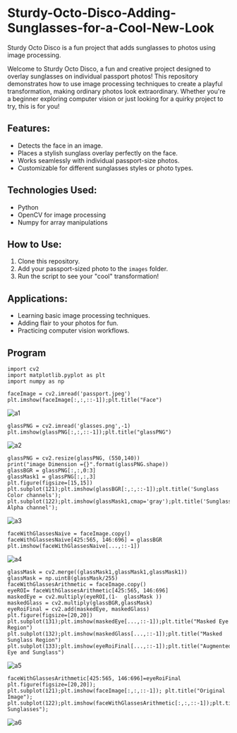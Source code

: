 # Sturdy-Octo-Disco-Adding-Sunglasses-for-a-Cool-New-Look

Sturdy Octo Disco is a fun project that adds sunglasses to photos using image processing.

Welcome to Sturdy Octo Disco, a fun and creative project designed to overlay sunglasses on individual passport photos! This repository demonstrates how to use image processing techniques to create a playful transformation, making ordinary photos look extraordinary. Whether you're a beginner exploring computer vision or just looking for a quirky project to try, this is for you!

## Features: 
- Detects the face in an image.
- Places a stylish sunglass overlay perfectly on the face.
- Works seamlessly with individual passport-size photos.
- Customizable for different sunglasses styles or photo types.

## Technologies Used:
- Python
- OpenCV for image processing
- Numpy for array manipulations

## How to Use:
1. Clone this repository.
2. Add your passport-sized photo to the `images` folder.
3. Run the script to see your "cool" transformation!

## Applications:
- Learning basic image processing techniques.
- Adding flair to your photos for fun.
- Practicing computer vision workflows.

## Program 
```
import cv2
import matplotlib.pyplot as plt
import numpy as np

faceImage = cv2.imread('passport.jpeg')
plt.imshow(faceImage[:,:,::-1]);plt.title("Face")
```
![a1](https://github.com/user-attachments/assets/e06ae7e9-6725-44cd-a38e-e8144a4af527)

```
glassPNG = cv2.imread('glasses.png',-1)
plt.imshow(glassPNG[:,:,::-1]);plt.title("glassPNG")
```
![a2](https://github.com/user-attachments/assets/979a3e53-f742-447f-9b14-340e616f6765)

```
glassPNG = cv2.resize(glassPNG, (550,140))
print("image Dimension ={}".format(glassPNG.shape))
glassBGR = glassPNG[:,:,0:3]
glassMask1 = glassPNG[:,:,3]
plt.figure(figsize=[15,15])
plt.subplot(121);plt.imshow(glassBGR[:,:,::-1]);plt.title('Sunglass Color channels');
plt.subplot(122);plt.imshow(glassMask1,cmap='gray');plt.title('Sunglass Alpha channel');
```
![a3](https://github.com/user-attachments/assets/69dc5477-50c6-4a10-9cf1-ea39e87edad8)

```
faceWithGlassesNaive = faceImage.copy()
faceWithGlassesNaive[425:565, 146:696] = glassBGR 
plt.imshow(faceWithGlassesNaive[...,::-1])
```
![a4](https://github.com/user-attachments/assets/55c82903-0dad-48ea-a365-fe699e299cef)

```
glassMask = cv2.merge((glassMask1,glassMask1,glassMask1))
glassMask = np.uint8(glassMask/255)
faceWithGlassesArithmetic = faceImage.copy()
eyeROI= faceWithGlassesArithmetic[425:565, 146:696]
maskedEye = cv2.multiply(eyeROI,(1-  glassMask ))
maskedGlass = cv2.multiply(glassBGR,glassMask)
eyeRoiFinal = cv2.add(maskedEye, maskedGlass)
plt.figure(figsize=[20,20])
plt.subplot(131);plt.imshow(maskedEye[...,::-1]);plt.title("Masked Eye Region")
plt.subplot(132);plt.imshow(maskedGlass[...,::-1]);plt.title("Masked Sunglass Region")
plt.subplot(133);plt.imshow(eyeRoiFinal[...,::-1]);plt.title("Augmented Eye and Sunglass")
```
![a5](https://github.com/user-attachments/assets/44df1420-3b08-432d-8e8c-4d91ec9d61bb)

```
faceWithGlassesArithmetic[425:565, 146:696]=eyeRoiFinal
plt.figure(figsize=[20,20]);
plt.subplot(121);plt.imshow(faceImage[:,:,::-1]); plt.title("Original Image");
plt.subplot(122);plt.imshow(faceWithGlassesArithmetic[:,:,::-1]);plt.title("With Sunglasses");
```
![a6](https://github.com/user-attachments/assets/ce08e799-f645-42c2-9978-06ba0694ee76)
